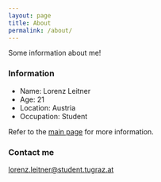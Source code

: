 ```yaml
---
layout: page
title: About
permalink: /about/
---
```


Some information about me!

### Information

- Name: Lorenz Leitner
- Age: 21
- Location: Austria
- Occupation: Student

Refer to the [main page](http://lorenz-leitner.com/) for more information.

### Contact me

[lorenz.leitner@student.tugraz.at](mailto:lorenz.leitner@student.tugraz.at)
